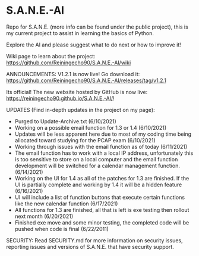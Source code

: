 # S.A.N.E.-AI
Repo for S.A.N.E. (more info can be found under the public project), this is my current project to assist in learning the basics of Python.

Explore the AI and please suggest what to do next or how to improve it!

Wiki page to learn about the project: https://github.com/Reiningecho90/S.A.N.E.-AI/wiki

ANNOUNCEMENTS: 
V1.2.1 is now live! Go download it: https://github.com/Reiningecho90/S.A.N.E.-AI/releases/tag/v1.2.1

Its official! The new website hosted by GitHub is now live: https://reiningecho90.github.io/S.A.N.E.-AI/!

UPDATES (Find in-depth updates in the project on my page):
- Purged to Update-Archive.txt (6/10/2021)
- Working on a possible email function for 1.3 or 1.4 (6/10/2021)
- Updates will be less apparent here due to most of my coding time being allocated toward studying for the PCAP exam (6/10/2021)
- Working through issues with the email function as of today (6/11/2021)
- The email function has to work with a local IP address, unfortunately this is too sensitive to store on a local computer and the email function development will be switched for a calendar management function. (6/14/2021)
- Working on the UI for 1.4 as all of the patches for 1.3 are finished. If the UI is partially complete and working by 1.4 it will be a hidden feature (6/16/2021)
- UI will include a list of function buttons that execute certain functions like the new calendar function (6/17/2021)
- All functions for 1.3 are finished, all that is left is exe testing then rollout next month (6/20/2021)
- Finished exe move and some minor testing, the completed code will be pushed when code is final (6/22/2011)

SECURITY:
Read SECURITY.md for more information on security issues, reporting issues and versions of S.A.N.E. that have security support.
